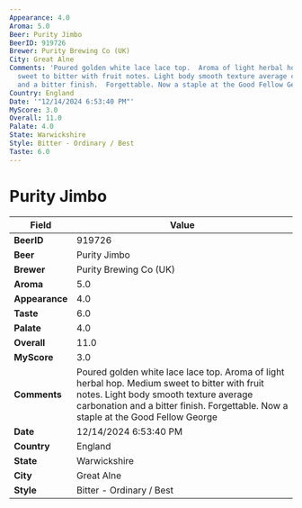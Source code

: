 ```yaml
---
Appearance: 4.0
Aroma: 5.0
Beer: Purity Jimbo
BeerID: 919726
Brewer: Purity Brewing Co (UK)
City: Great Alne
Comments: 'Poured golden white lace lace top.  Aroma of light herbal hop.  Medium
  sweet to bitter with fruit notes. Light body smooth texture average carbonation
  and a bitter finish.  Forgettable. Now a staple at the Good Fellow George '
Country: England
Date: '"12/14/2024 6:53:40 PM"'
MyScore: 3.0
Overall: 11.0
Palate: 4.0
State: Warwickshire
Style: Bitter - Ordinary / Best
Taste: 6.0
---
```


# Purity Jimbo

| Field         | Value |
|---------------|-------|
| **BeerID** | 919726 |
| **Beer** | Purity Jimbo |
| **Brewer** | Purity Brewing Co (UK) |
| **Aroma** | 5.0 |
| **Appearance** | 4.0 |
| **Taste** | 6.0 |
| **Palate** | 4.0 |
| **Overall** | 11.0 |
| **MyScore** | 3.0 |
| **Comments** | Poured golden white lace lace top.  Aroma of light herbal hop.  Medium sweet to bitter with fruit notes. Light body smooth texture average carbonation and a bitter finish.  Forgettable. Now a staple at the Good Fellow George  |
| **Date** | 12/14/2024 6:53:40 PM |
| **Country** | England |
| **State** | Warwickshire |
| **City** | Great Alne |
| **Style** | Bitter - Ordinary / Best |
